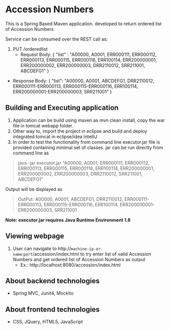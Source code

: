 # Accession Numbers
This is a Spring Based Maven application. developed to return ordered list of Accession Numbers

Service can be consumed over the REST call as:

1. PUT /orderedlist 
	- Request Body: {
	    "list" : "A00000, A0001, ERR000111, ERR000112, ERR000113, ERR000115, ERR000116, ERR100114, ERR200000001, ERR200000002, ERR200000003, DRR2110012, SRR211001, ABCDEFG1"
}

  - Response Body: {
      "list": "A00000, A0001, ABCDEFG1, DRR2110012, ERR000111-ERR000113, ERR000115-ERR000116, ERR100114, ERR200000001-ERR200000003, SRR211001"
  }

## Building and Executing application
1. Application can be build using maven as mvn clean install, copy the war file in tomcat webapp folder.
2. Other way to, import the project in eclipse and build and deploy integrated tomcat in eclipse/idea IntelliJ
3. In order to test the functionality from command line executor.jar file is provided containing minimal set of classes. jar can be run direclty from command line as 
> java -jar executor.jar "A00000, A0001, ERR000111, ERR000112, ERR000113, ERR000115, ERR000116, ERR100114, ERR200000001, ERR200000002, ERR200000003, DRR2110012, SRR211001, ABCDEFG1"

Output will be displayed as
> OutPut: A00000, A0001, ABCDEFG1, DRR2110012, ERR000111-ERR000113, ERR000115-ERR000116, ERR100114, ERR200000001-ERR200000003, SRR211001

**Note: executor.jar requires Java Runtime Environment 1.8**

## Viewing webpage
1. User can navigate to http://`machine-ip-or-name`:`port`/accession/index.html to try enter list of valid Accession Numbers and get ordered list of Accession Numbers as output
	- Ex.: http://localhost:8080/accession/index.html
	
## About backend technologies
- Spring MVC, Junit4, Mockito

## About frontend technologies
- CSS, JQuery, HTML5, JavaScript
